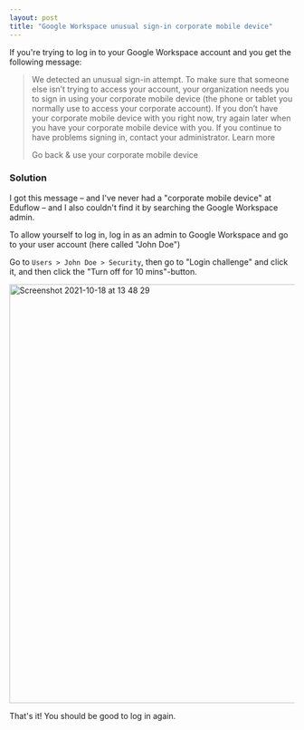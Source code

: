 ```yaml
---
layout: post
title: "Google Workspace unusual sign-in corporate mobile device"
---
```

If you're trying to log in to your Google Workspace account and you get the following message:

> We detected an unusual sign-in attempt. To make sure that someone else isn’t trying to access your account, your organization needs you to sign in using your corporate mobile device (the phone or tablet you normally use to access your corporate account).
> If you don’t have your corporate mobile device with you right now, try again later when you have your corporate mobile device with you. If you continue to have problems signing in, contact your administrator. Learn more
> 
> Go back & use your corporate mobile device

### Solution
I got this message – and I've never had a "corporate mobile device" at Eduflow – and I also couldn't find it by searching the Google Workspace admin.

To allow yourself to log in, log in as an admin to Google Workspace and go to your user account (here called "John Doe")

Go to `Users > John Doe > Security`, then go to "Login challenge" and click it, and then click the "Turn off for 10 mins"-button.

<img width="739" alt="Screenshot 2021-10-18 at 13 48 29" src="https://user-images.githubusercontent.com/615776/137725503-118bd00b-91f3-4e3c-aef3-b6272fb2ec10.png">

That's it! You should be good to log in again.
